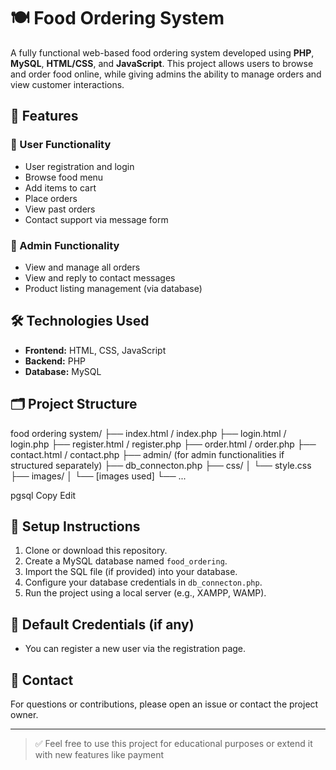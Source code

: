# 🍽️ Food Ordering System

A fully functional web-based food ordering system developed using **PHP**, **MySQL**, **HTML/CSS**, and **JavaScript**. This project allows users to browse and order food online, while giving admins the ability to manage orders and view customer interactions.

## 🚀 Features

### 👥 User Functionality
- User registration and login
- Browse food menu
- Add items to cart
- Place orders
- View past orders
- Contact support via message form

### 🔧 Admin Functionality
- View and manage all orders
- View and reply to contact messages
- Product listing management (via database)

## 🛠️ Technologies Used
- **Frontend:** HTML, CSS, JavaScript
- **Backend:** PHP
- **Database:** MySQL

## 🗂️ Project Structure

food ordering system/
├── index.html / index.php
├── login.html / login.php
├── register.html / register.php
├── order.html / order.php
├── contact.html / contact.php
├── admin/ (for admin functionalities if structured separately)
├── db_connecton.php
├── css/
│ └── style.css
├── images/
│ └── [images used]
└── ...

pgsql
Copy
Edit

## 💾 Setup Instructions

1. Clone or download this repository.
2. Create a MySQL database named `food_ordering`.
3. Import the SQL file (if provided) into your database.
4. Configure your database credentials in `db_connecton.php`.
5. Run the project using a local server (e.g., XAMPP, WAMP).

## 🔐 Default Credentials (if any)
- You can register a new user via the registration page.

## 📩 Contact
For questions or contributions, please open an issue or contact the project owner.

---

> ✅ Feel free to use this project for educational purposes or extend it with new features like payment
